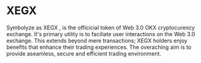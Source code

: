 # XEGX
Symbolyze as XEGX , is the officicial token of Web 3.0 OKX cryptocurency exchange. It's primary utility is to faciliate user interactions on the Web 3.0 exchange.
This extends beyond mere transactions; XEGX holders enjoy benefits that enhance their trading experiences. The overaching aim is to provide aseamless, secure and efficient trading environment.

